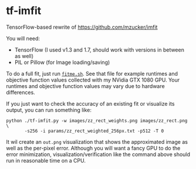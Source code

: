 # tf-imfit

TensorFlow-based rewrite of <https://github.com/mzucker/imfit>

You will need:

  - TensorFlow (I used v1.3 and 1.7, should work with versions in between as well)
  - PIL or Pillow (for Image loading/saving)
 
To do a full fit, just run [`fitme.sh`](fitme.sh). See that file for
example runtimes and objective function values collected with my
NVidia GTX 1080 GPU. Your runtimes and objective function values may
vary due to hardware differences.

If you just want to check the accuracy of an existing fit or visualize
its output, you can run something like:

    python ./tf-imfit.py -w images/zz_rect_weights.png images/zz_rect.png \
           -s256 -i params/zz_rect_weighted_256px.txt -p512 -T 0
    
It wil create an `out.png` visualization that shows the approximated
image as well as the per-pixel error. Although you will want a fancy
GPU to do the error minimization, visualization/verification like the
command above should run in reasonable time on a CPU.
